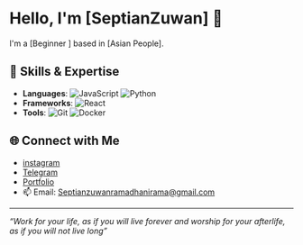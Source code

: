 # Hello, I'm [SeptianZuwan] 👋

I'm a [Beginner ] based in [Asian People].

## 🚀 Skills & Expertise

- **Languages**: ![JavaScript](https://img.shields.io/badge/JavaScript-F7DF1E?style=flat&logo=javascript&logoColor=black) ![Python](https://img.shields.io/badge/Python-3776AB?style=flat&logo=python&logoColor=white)
- **Frameworks**: ![React](https://img.shields.io/badge/React-61DAFB?style=flat&logo=react&logoColor=black) 
- **Tools**: ![Git](https://img.shields.io/badge/Git-F05032?style=flat&logo=git&logoColor=white) ![Docker](https://img.shields.io/badge/Docker-2496ED?style=flat&logo=docker&logoColor=white)

## 🌐 Connect with Me

- [instagram](https://www.instagram.com/seppzw15?igsh=MWppMXlra2k5aWU5)
- [Telegram](https://t.me/Zeinnzy)
- [Portfolio](https://yourportfolio.com)
- 📫 Email: Septianzuwanramadhanirama@gmail.com


---

*“Work for your life, as if you will live forever and worship for your afterlife, as if you will not live long”*
